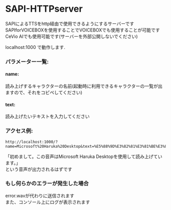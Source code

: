 # SAPI-HTTPserver
SAPIによるTTSをhttp経由で使用できるようにするサーバーです  
SAPIforVOICEBOXを使用することでVOICEBOXでも使用することが可能です  
CeVio AIでも使用可能です(サーバーを外部公開しないでください)    

localhost:1000 で動作します.  

### パラメーター一覧:

#### name:
読み上げするキャラクターの名前(起動時に利用できるキャラクターの一覧が出ますので、それをコピペしてください)  

#### text:
読み上げたいテキストを入力してください

### アクセス例:
```
http://localhost:1000/?name=Microsoft%20Haruka%20Desktop&text=%E5%88%9D%E3%82%81%E3%81%BE%E3%81%97%E3%81%A6%E3%80%82%E3%81%93%E3%81%AE%E9%9F%B3%E5%A3%B0%E3%81%AFMicrosoft%2520Haruka%2520Desktop%E3%82%92%E4%BD%BF%E7%94%A8%E3%81%97%E3%81%A6%E8%AA%AD%E3%81%BF%E4%B8%8A%E3%81%92%E3%81%A6%E3%81%84%E3%81%BE%E3%81%99%E3%80%82
```
「初めまして。この音声はMicrosoft Haruka Desktopを使用して読み上げています。」  
という音声が出力されるはずです    

### もし何らかのエラーが発生した場合
error.wavが代わりに送信されます  
また、コンソール上にログが表示されます
